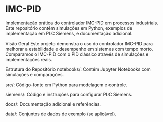 # IMC-PID

Implementação prática do controlador IMC-PID em processos industriais. Este repositório contém simulações em Python, exemplos de implementação em PLC Siemens, e documentação adicional.

Visão Geral
Este projeto demonstra o uso do controlador IMC-PID para melhorar a estabilidade e desempenho em sistemas com tempo morto. Comparamos o IMC-PID com o PID clássico através de simulações e implementações reais.

Estrutura do Repositório
notebooks/: Contém Jupyter Notebooks com simulações e comparações.

src/: Código-fonte em Python para modelagem e controle.

siemens/: Código e instruções para configurar PLC Siemens.

docs/: Documentação adicional e referências.

data/: Conjuntos de dados de exemplo (se aplicável).
